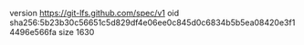 version https://git-lfs.github.com/spec/v1
oid sha256:5b23b30c56651c5d829df4e06ee0c845d0c6834b5b5ea08420e3f14496e566fa
size 1630
